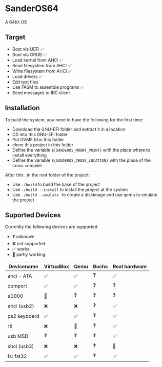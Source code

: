 # SanderOS64
A 64bit OS

## Target
* Boot via UEFI :white_check_mark:
* Boot via GRUB :white_check_mark:
* Load kernel from AHCI :white_check_mark:
* Read filesystem from AHCI :white_check_mark:
* Write filesystem from AHCI :white_check_mark:
* Load drivers :white_check_mark:
* Edit text files
* Use FASM to assemble programs :white_check_mark:
* Send messages to IRC client

## Installation
To build the system, you need to have the following for the first time:
* Download the GNU-EFI folder and extract it in a location
* CD into this GNU-EFI folder
* Put OVMF.fd in this folder
* clone this project in this folder
* Define the variable ```${SANDEROS_MOUNT_POINT}``` with the place where to install everything
* Define the variable ```${SANDEROS_CROSS_LOCATION}``` with the place of the cross compiler

After this , in the root folder of the project:
* Use ```./build``` to build the base of the project
* Use ```./build --install``` to install the project at the system
* Use ```./build --emulate ``` to create a diskimage and use qemu to emulate the project

## Suported Devices
Currently the following devices are supported:
* :question: unknown
* :x: not supported
* :white_check_mark: works
* :bug: partly working

Devicename | VirtualBox | Qemu | Bochs | Real hardware
----------|---------- | ---- | ----- | -------------
ahci - ATA | :white_check_mark: | :white_check_mark: | :question: | :white_check_mark: 
comport | :white_check_mark: | :white_check_mark: | :question: | :question:
e1000 | :bug: | :question: | :question: | :question: 
ehci (usb2) | :x: | :x: | :question: | :white_check_mark:
ps2 keyboard | :white_check_mark: | :white_check_mark: | :question: | :white_check_mark:
rtl | :x: | :bug: | :question: | :white_check_mark:
usb MSD | :question: | :question: | :question: | :white_check_mark:
xhci (usb3) | :x: | :x: | :question: | :bug: 
fs: fat32 | :white_check_mark: | :white_check_mark: | :question: | :white_check_mark:
